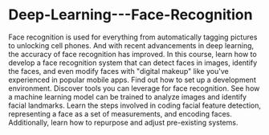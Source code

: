 # Deep-Learning---Face-Recognition
Face recognition is used for everything from automatically tagging pictures to unlocking cell phones. And with recent advancements in deep learning, the accuracy of face recognition has improved. In this course, learn how to develop a face recognition system that can detect faces in images, identify the faces, and even modify faces with "digital makeup" like you've experienced in popular mobile apps. Find out how to set up a development environment. Discover tools you can leverage for face recognition. See how a machine learning model can be trained to analyze images and identify facial landmarks. Learn the steps involved in coding facial feature detection, representing a face as a set of measurements, and encoding faces. Additionally, learn how to repurpose and adjust pre-existing systems.
